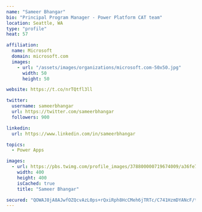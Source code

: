 ```yaml
---
name: "Sameer Bhangar"
bio: "Principal Program Manager - Power Platform CAT team"
location: Seattle, WA
type: "profile"
heat: 57

affiliation:
  name: Microsoft
  domain: microsoft.com
  images:
    - url: "/assets/images/organizations/microsoft.com-50x50.jpg"
      width: 50
      height: 50

website: https://t.co/nrTQtfl3ll

twitter:
  username: sameerbhangar
  url: https://twitter.com/sameerbhangar
  followers: 900

linkedin:
  url: https://www.linkedin.com/in/sameerbhangar

topics:
  - Power Apps

images:
  - url: https://pbs.twimg.com/profile_images/378800000719674009/a36fe7ddfab1778b76e5793772e43798_400x400.jpeg
    width: 400
    height: 400
    isCached: true
    title: "Sameer Bhangar"

secured: "QOWAJ8jA8AJwfOZQcvAzL0ps+rQxiRph8HcCMeh6jTRTc/C741HzmDYANcF/tXgddyQdDwg0GdNd4g9l+Xo9jCBQQ3ajgGeooe/C6sikZftugBIjVuP05TLHjSvfXZFpTrkgkpwO5n7v+ZHRrcx5CPFeTh2Uoa73x/tuTomAGoM+quKjZojPa8cfvP7yfnhAbOulrETmHKE53AaEznWb/KYD/v2HRbAOmRHI/LLolqloSf6D0Co1nbMZVdLEssHHNsDGNm5xpabLFGMRoWoypOvWqnsvYSmHQqu9s55fJyy1AXVvRtM607H6UirBL4Ra/s544ZKbno0k1sXQuBa/Tv4f3O5UuGCLb938Dq2zoV/H2I/udqCv7rgmFr460GilCsgYzRsGcTXTaus+uiFpxw==;rE21JOLc19hp+D5/q4Tu1w=="
---
```


